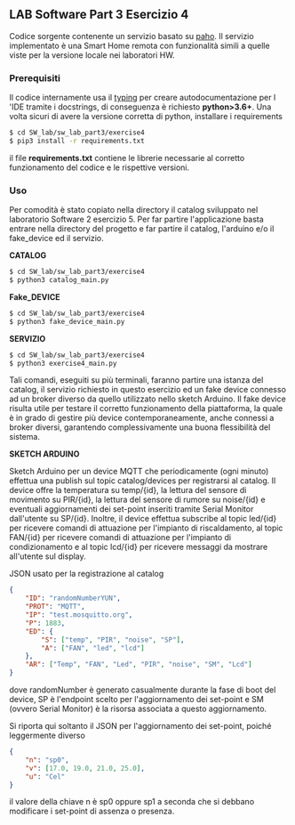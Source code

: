 ## LAB Software Part 3 Esercizio 4

Codice sorgente contenente un servizio basato su [paho](https://github.com/eclipse/paho.mqtt.python).
Il servizio implementato è una Smart Home remota con funzionalità simili a quelle viste
per la versione locale nei laboratori HW. 


### Prerequisiti

Il codice internamente usa il [typing](https://docs.python.org/3/library/typing.html) per creare autodocumentazione per l
'IDE tramite i docstrings, di conseguenza è richiesto **python>3.6+**. Una
volta sicuri di avere la versione corretta di python, installare i
requirements

```bash
$ cd SW_lab/sw_lab_part3/exercise4
$ pip3 install -r requirements.txt
```

il file **requirements.txt** contiene le librerie necessarie al corretto
funzionamento del codice e le rispettive versioni.

### Uso

Per comodità è stato copiato nella directory il catalog sviluppato nel laboratorio Software 2 esercizio 5.
Per far partire l'applicazione basta entrare nella directory del progetto
e far partire  il catalog, l'arduino e/o il fake_device ed il servizio.


**CATALOG**

```bash
$ cd SW_lab/sw_lab_part3/exercise4
$ python3 catalog_main.py
```

**Fake_DEVICE**

```bash
$ cd SW_lab/sw_lab_part3/exercise4
$ python3 fake_device_main.py
```

**SERVIZIO**

```bash
$ cd SW_lab/sw_lab_part3/exercise4
$ python3 exercise4_main.py
```

Tali comandi, eseguiti su più terminali, faranno partire una istanza del
catalog, il servizio richiesto in questo esercizio ed un fake device connesso
ad un broker diverso da quello utilizzato nello sketch Arduino. Il fake device
risulta utile per testare il corretto funzionamento della piattaforma, la quale
è in grado di gestire più device contemporaneamente, anche connessi a broker
diversi, garantendo complessivamente una buona flessibilità del sistema.

**SKETCH ARDUINO**

Sketch Arduino per un device MQTT che periodicamente (ogni minuto) effettua
una publish sul topic catalog/devices per registrarsi al catalog.
Il device offre la temperatura su temp/{id}, la lettura del sensore di movimento
su PIR/{id}, la lettura del sensore di rumore su noise/{id} e eventuali
aggiornamenti dei set-point inseriti tramite Serial Monitor dall'utente su
SP/{id}.
Inoltre, il device effettua subscribe al topic led/{id} per
ricevere comandi di attuazione per l'impianto di riscaldamento, al topic
FAN/{id} per ricevere comandi di attuazione per l'impianto di condizionamento e
al topic lcd/{id} per ricevere messaggi da mostrare all'utente sul display.

JSON usato per la registrazione al catalog
```json
{
    "ID": "randomNumberYUN",
    "PROT": "MQTT",
    "IP": "test.mosquitto.org",
    "P": 1883,
    "ED": {
        "S": ["temp", "PIR", "noise", "SP"],
        "A": ["FAN", "led", "lcd"]
    },
    "AR": ["Temp", "FAN", "Led", "PIR", "noise", "SM", "Lcd"]
}
```
dove randomNumber è generato casualmente durante la fase di boot del device,
SP è l'endpoint scelto per l'aggiornamento dei set-point e SM (ovvero Serial
Monitor) è la risorsa associata a questo aggiornamento.

Si riporta qui soltanto il JSON per l'aggiornamento dei set-point, poiché
leggermente diverso
```json
{
    "n": "sp0",
    "v": [17.0, 19.0, 21.0, 25.0],
    "u": "Cel"
}
```
il valore della chiave n è sp0 oppure sp1 a seconda che si debbano modificare
i set-point di assenza o presenza.